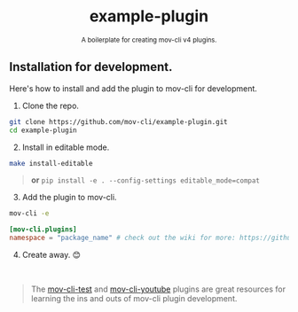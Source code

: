 <div align="center">

  # example-plugin 
  <sub>A boilerplate for creating mov-cli v4 plugins.</sub>

</div>

## Installation for development.
Here's how to install and add the plugin to mov-cli for development.

1. Clone the repo.
```sh
git clone https://github.com/mov-cli/example-plugin.git
cd example-plugin
```

2. Install in editable mode.
```sh
make install-editable
```
> **or** ``pip install -e . --config-settings editable_mode=compat``

3. Add the plugin to mov-cli.
```sh
mov-cli -e
```
```toml
[mov-cli.plugins]
namespace = "package_name" # check out the wiki for more: https://github.com/mov-cli/mov-cli/wiki/Plugins#%EF%B8%8F-how-to-install-plugins
```

4. Create away. 😊

<br>

> The [mov-cli-test](https://github.com/mov-cli/mov-cli-test) and [mov-cli-youtube](https://github.com/mov-cli/mov-cli-youtube) plugins are great resources for learning the ins and outs of mov-cli plugin development.
